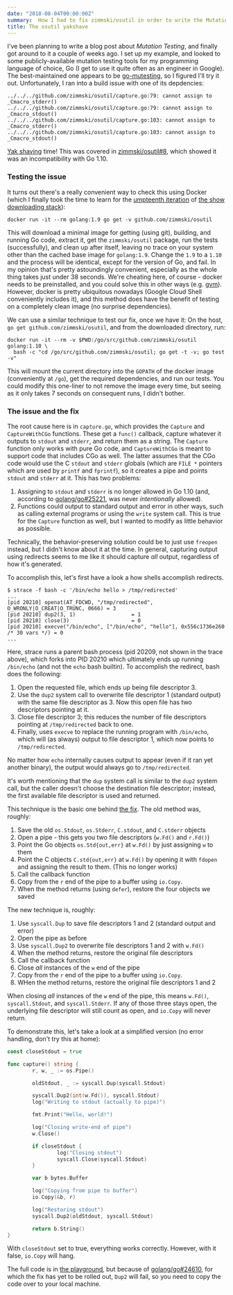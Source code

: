 ```yaml
---
date: "2018-08-04T00:00:00Z"
summary:  How I had to fix zimmski/osutil in order to write the Mutation Testing post.
title: The osutil yakshave
---
```


<!-- markdownlint-disable MD013 -->

I've been planning to write a blog post about *Mutation Testing*, and finally got around to it a couple of weeks ago. I set up my example, and looked to some publicly-available mutation testing tools for my programming language of choice, Go (I get to use it quite often as an engineer in Google). The best-maintained one appears to be [go-mutesting](https://github.com/zimmski/go-mutesting), so I figured I'll try it out. Unfortunately, I ran into a build issue with one of its depdencies:

```text
../../../github.com/zimmski/osutil/capture.go:79: cannot assign to _Cmacro_stderr()
../../../github.com/zimmski/osutil/capture.go:79: cannot assign to _Cmacro_stdout()
../../../github.com/zimmski/osutil/capture.go:103: cannot assign to _Cmacro_stderr()
../../../github.com/zimmski/osutil/capture.go:103: cannot assign to _Cmacro_stdout()
```

[Yak shaving](https://en.wiktionary.org/wiki/yak_shaving) time! This was covered in [zimmski/osutil#8](https://github.com/zimmski/osutil/issues/8), which showed it was an incompatibility with Go 1.10.

### Testing the issue

It turns out there's a really convenient way to check this using Docker (which I finally took the time to learn for the [umpteenth iteration](https://github.com/lutzky/wamc) of [the show downloading stack](/2011/12/15/the-show-downloading-stack-part-n1/)):

```shell
docker run -it --rm golang:1.9 go get -v github.com/zimmski/osutil
```

This will download a minimal image for getting (using git), building, and running Go code, extract it, get the `zimmski/osutil` package, run the tests (successfully), and clean up after itself, leaving no trace on your system other than the cached base image for `golang:1.9`. Change the `1.9` to a `1.10` and the process will be identical, except for the version of Go, and fail. In my opinion that's pretty astoundingly convenient, especially as the whole thing takes just under 38 seconds. We're cheating here, of course - docker needs to be preinstalled, and you could solve this in other ways (e.g. [gvm](https://github.com/moovweb/gvm)). However, docker is pretty ubiquitous nowadays (Google Cloud Shell conveniently includes it), and this method does have the benefit of testing on a completely clean image (no surprise dependencies).

We can use a similar technique to test our fix, once we have it: On the host, `go get github.com/zimmski/osutil`, and from the downloaded directory, run:

```shell
docker run -it --rm -v $PWD:/go/src/github.com/zimmski/osutil golang:1.10 \
  bash -c "cd /go/src/github.com/zimmski/osutil; go get -t -v; go test -v"
```

This will mount the current directory into the `GOPATH` of the docker image (conveniently at `/go`), get the required dependencies, and run our tests. You could modify this one-liner to not remove the image every time, but seeing as it only takes 7 seconds on consequent runs, I didn't bother.

### The issue and the fix

The root cause here is in `capture.go`, which provides the `Capture` and `CaptureWithCGo` functions. These get a `func()` callback, capture whatever it outputs to `stdout` and `stderr`, and return them as a string. The `Capture` function only works with pure Go code, and `CaptureWithCGo` is meant to support code that includes CGo as well. The latter assumes that the CGo code would use the C `stdout` and `stderr` globals (which are `FILE *` pointers which are used by `printf` and `fprintf`), so it creates a pipe and points `stdout` and `stderr` at it. This has two problems:

1. Assigning to `stdout` and `stderr` is no longer allowed in Go 1.10 (and, according to [golang/go#25221](https://github.com/golang/go/issues/25221), was never *intentionally* allowed).
1. Functions could output to standard output and error in other ways, such as calling external programs or using the `write` system call. This is true for the `Capture` function as well, but I wanted to modify as little behavior as possible.

Technically, the behavior-preserving solution could be to just use `freopen` instead, but I didn't know about it at the time. In general, capturing output using redirects seems to me like it should capture *all* output, regardless of how it's generated.

To accomplish this, let's first have a look a how shells accomplish redirects.

```shell-session
$ strace -f bash -c '/bin/echo hello > /tmp/redirected'
...
[pid 20210] openat(AT_FDCWD, "/tmp/redirected", O_WRONLY|O_CREAT|O_TRUNC, 0666) = 3
[pid 20210] dup2(3, 1)                  = 1
[pid 20210] close(3)                    = 0
[pid 20210] execve("/bin/echo", ["/bin/echo", "hello"], 0x556c1736e260 /* 30 vars */) = 0
...
```

Here, strace runs a parent bash process (pid 20209, not shown in the trace above), which forks into PID 20210 which ultimately ends up running `/bin/echo` (and not the `echo` bash builtin). To accomplish the redirect, bash does the following:

1. Open the requested file, which ends up being file descriptor 3.
1. Use the `dup2` system call to overwrite file descriptor 1 (standard output) with the same file descriptor as 3. Now this open file has two descriptors pointing at it.
1. Close file descriptor 3; this reduces the number of file descriptors pointing at `/tmp/redirected` back to one.
1. Finally, uses `execve` to replace the running program with `/bin/echo`, which will (as always) output to file descriptor 1, which now points to `/tmp/redirected`.

No matter how `echo` internally causes output to appear (even if it ran yet another binary), the output would always go to `/tmp/redirected`.

It's worth mentioning that the `dup` system call is similar to the `dup2` system call, but the caller doesn't choose the destination file descriptor; instead, the first available file descriptor is used and returned.

This technique is the basic one behind [the fix][fix-commit]. The old method was, roughly:

1. Save the old `os.Stdout`, `os.Stderr`, `C.stdout`, and `C.stderr` objects
1. Open a pipe - this gets you two file descriptors (`w.Fd()` and `r.Fd()`)
1. Point the Go objects `os.Std{out,err}` at `w.Fd()` by just assigning `w` to them
1. Point the C objects `C.std{out,err}` at `w.Fd()` by opening it with `fdopen` and assigning the result to them. (This no longer works)
1. Call the callback function
1. Copy from the `r` end of the pipe to a buffer using `io.Copy`.
1. When the method returns (using `defer`), restore the four objects we saved

The new technique is, roughly:

1. Use `syscall.Dup` to save file descriptors 1 and 2 (standard output and error)
1. Open the pipe as before
1. Use `syscall.Dup2` to overwrite file descriptors 1 and 2 with `w.Fd()`
1. When the method returns, restore the original file descriptors
1. Call the callback function
1. Close *all* instances of the `w` end of the pipe
1. Copy from the `r` end of the pipe to a buffer using `io.Copy`.
1. WHen the method returns, restore the original file descriptors 1 and 2

When closing *all* instances of the `w` end of the pipe, this means `w.Fd()`, `syscall.Stdout`, and `syscall.Stderr`. If any of those three stays open, the underlying file descriptor will still count as open, and `io.Copy` will never return.

To demonstrate this, let's take a look at a simplified version (no error handling, don't try this at home):

```go
const closeStdout = true

func capture() string {
        r, w, _ := os.Pipe()

        oldStdout, _ := syscall.Dup(syscall.Stdout)

        syscall.Dup2(int(w.Fd()), syscall.Stdout)
        log("Writing to stdout (actually to pipe)")

        fmt.Print("Hello, world!")

        log("Closing write-end of pipe")
        w.Close()

        if closeStdout {
                log("Closing stdout")
                syscall.Close(syscall.Stdout)
        }

        var b bytes.Buffer

        log("Copying from pipe to buffer")
        io.Copy(&b, r)

        log("Restoring stdout")
        syscall.Dup2(oldStdout, syscall.Stdout)

        return b.String()
}
```

With `closeStdout` set to true, everything works correctly. However, with it false, `io.Copy` will hang.

The full code is in [the playground](https://play.golang.org/p/Xg2iajdiuNN), but because of [golang/go#24610](https://github.com/golang/go/issues/24610), for which the fix has yet to be rolled out, `Dup2` will fail, so you need to copy the code over to your local machine.

[fix-commit]: https://github.com/zimmski/osutil/pull/9/commits/f15804f0e6285e5634cf78f703ca544a6936a8fa
